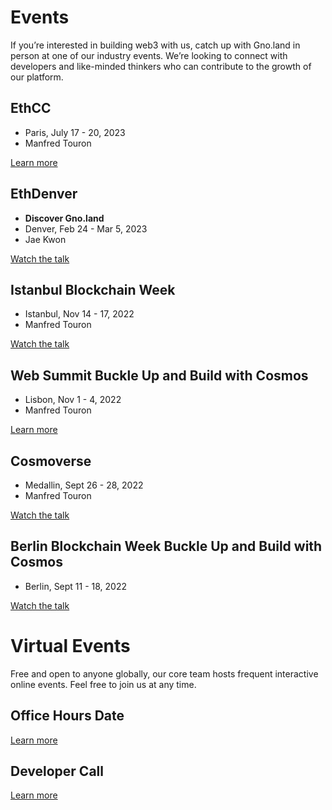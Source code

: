 # Events

If you’re interested in building web3 with us, catch up with Gno.land in person at one of our industry events. We’re looking to connect with developers and like-minded thinkers who can contribute to the growth of our platform.

<div class="columns-3">
<div>

## EthCC

- Paris, July 17 - 20, 2023
- Manfred Touron

[Learn more](/)

</div>
<div>

## EthDenver

- **Discover Gno.land**
- Denver, Feb 24 - Mar 5, 2023
- Jae Kwon

[Watch the talk](/)

</div>
<div>

## Istanbul Blockchain Week

- Istanbul, Nov 14 - 17, 2022
- Manfred Touron

[Watch the talk](/)

</div>
<div>

## Web Summit Buckle Up and Build with Cosmos

- Lisbon, Nov 1 - 4, 2022
- Manfred Touron

[Learn more](/)

</div>
<div>

## Cosmoverse

- Medallin, Sept 26 - 28, 2022
- Manfred Touron

[Watch the talk](/)

</div>
<div>

## Berlin Blockchain Week Buckle Up and Build with Cosmos

- Berlin, Sept 11 - 18, 2022

[Watch the talk](/)

</div>
</div>

<div class="jumbotron">

# Virtual Events

Free and open to anyone globally, our core team hosts frequent interactive online events. Feel free to join us at any time.

<div class="columns-3">
<div>

## Office Hours Date

[Learn more](/)

</div>

<div>

## Developer Call 

[Learn more](/)

</div>
</div>

</div>